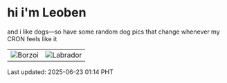 # hi i'm Leoben

and i like dogs—so have some random dog pics that change whenever my CRON feels like it

|  |  |
|--------|----------|
| ![Borzoi](https://random-dog-vercel.vercel.app/api/random-borzoi?v=1750612479) | ![Labrador](https://random-dog-vercel.vercel.app/api/random-labrador?v=1750612479) |

Last updated: 2025-06-23 01:14 PHT

